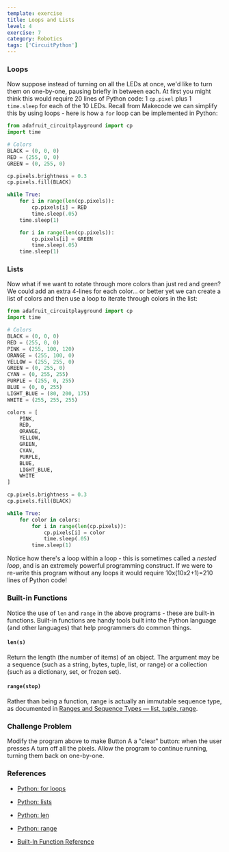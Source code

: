 ```yaml
---
template: exercise
title: Loops and Lists
level: 4
exercise: 7
category: Robotics
tags: ['CircuitPython']
---
```


### Loops

Now suppose instead of turning on all the LEDs at once, we'd like to turn them on one-by-one, pausing briefly in between each. At first you might think this would require 20 lines of Python code: 1 `cp.pixel` plus 1 `time.sleep` for each of the 10 LEDs. Recall from Makecode we can simplify this by using loops - here is how a `for` loop can be implemented in Python:

```python
from adafruit_circuitplayground import cp
import time

# Colors
BLACK = (0, 0, 0)
RED = (255, 0, 0)
GREEN = (0, 255, 0)

cp.pixels.brightness = 0.3
cp.pixels.fill(BLACK)

while True:
    for i in range(len(cp.pixels)):
        cp.pixels[i] = RED
        time.sleep(.05)
    time.sleep(1)

    for i in range(len(cp.pixels)):
        cp.pixels[i] = GREEN
        time.sleep(.05)
    time.sleep(1)
```

### Lists

Now what if we want to rotate through more colors than just red and green? We could add an extra 4-lines for each color... or better yet we can create a list of colors and then use a loop to iterate through colors in the list:

```python
from adafruit_circuitplayground import cp
import time

# Colors
BLACK = (0, 0, 0)
RED = (255, 0, 0)
PINK = (255, 100, 120)
ORANGE = (255, 100, 0)
YELLOW = (255, 255, 0)
GREEN = (0, 255, 0)
CYAN = (0, 255, 255)
PURPLE = (255, 0, 255)
BLUE = (0, 0, 255)
LIGHT_BLUE = (80, 200, 175)
WHITE = (255, 255, 255)

colors = [
    PINK,
    RED,
    ORANGE,
    YELLOW,
    GREEN,
    CYAN,
    PURPLE,
    BLUE,
    LIGHT_BLUE,
    WHITE
]

cp.pixels.brightness = 0.3
cp.pixels.fill(BLACK)

while True:
    for color in colors:
        for i in range(len(cp.pixels)):
            cp.pixels[i] = color
            time.sleep(.05)
        time.sleep(1)
```

Notice how there's a loop within a loop - this is sometimes called a *nested loop*, and is an extremely powerful programming construct. If we were to re-write this program without any loops it would require 10x(10x2+1)=210 lines of Python code!

### Built-in Functions

Notice the use of `len` and `range` in the above programs - these are built-in functions. Built-in functions are handy tools built into the Python language (and other languages) that help programmers do common things.

#### `len(s)`

Return the length (the number of items) of an object. The argument may be a sequence (such as a string, bytes, tuple, list, or range) or a collection (such as a dictionary, set, or frozen set).

#### `range(stop)`

Rather than being a function, range is actually an immutable sequence type, as documented in [Ranges and Sequence Types — list, tuple, range](https://docs.python.org/3/library/stdtypes.html#range).

### Challenge Problem

Modify the program above to make Button A a "clear" button: when the user presses A turn off all the pixels. Allow the program to continue running, turning them back on one-by-one.

### References

- [Python: for loops](https://www.w3schools.com/python/python_for_loops.asp)

- [Python: lists](https://www.w3schools.com/python/python_lists.asp)

- [Python: len](https://www.w3schools.com/python/ref_func_len.asp)

- [Python: range](https://www.w3schools.com/python/ref_func_range.asp)

- [Built-In Function Reference](https://docs.python.org/3/library/functions.html)

